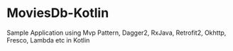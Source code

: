 # MoviesDb-Kotlin
Sample Application using Mvp Pattern, Dagger2, RxJava, Retrofit2, Okhttp, Fresco,  Lambda etc in Kotlin
